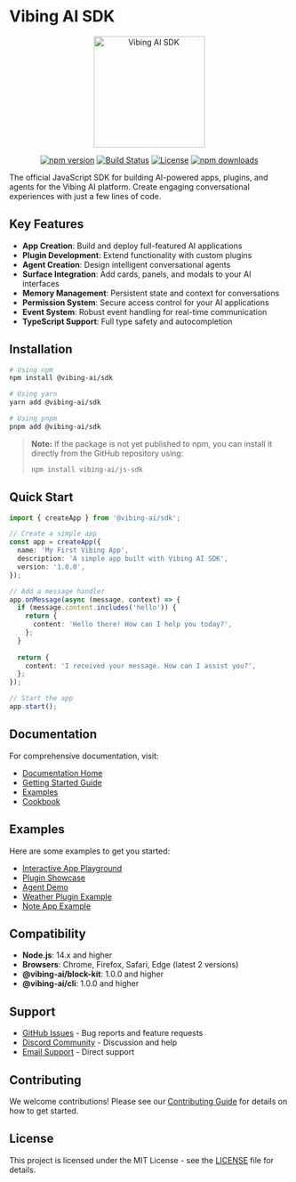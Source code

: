 # Vibing AI SDK

<p align="center">
  <img src="https://raw.githubusercontent.com/vibing-ai/js-sdk/main/docs/assets/vibing-ai-logo.png" alt="Vibing AI SDK" width="200"/>
</p>

<p align="center">
  <a href="https://www.npmjs.com/package/@vibing-ai/sdk"><img src="https://img.shields.io/npm/v/%40vibing-ai%2Fsdk.svg" alt="npm version"></a>
  <a href="https://github.com/vibing-ai/js-sdk/actions"><img src="https://github.com/vibing-ai/js-sdk/workflows/CI/badge.svg" alt="Build Status"></a>
  <a href="https://github.com/vibing-ai/js-sdk/blob/main/LICENSE"><img src="https://img.shields.io/npm/l/%40vibing-ai%2Fsdk.svg" alt="License"></a>
  <a href="https://www.npmjs.com/package/@vibing-ai/sdk"><img src="https://img.shields.io/npm/dm/%40vibing-ai%2Fsdk.svg" alt="npm downloads"></a>
</p>

The official JavaScript SDK for building AI-powered apps, plugins, and agents for the Vibing AI platform. Create engaging conversational experiences with just a few lines of code.

## Key Features

- **App Creation**: Build and deploy full-featured AI applications
- **Plugin Development**: Extend functionality with custom plugins
- **Agent Creation**: Design intelligent conversational agents
- **Surface Integration**: Add cards, panels, and modals to your AI interfaces
- **Memory Management**: Persistent state and context for conversations
- **Permission System**: Secure access control for your AI applications
- **Event System**: Robust event handling for real-time communication
- **TypeScript Support**: Full type safety and autocompletion

## Installation

```bash
# Using npm
npm install @vibing-ai/sdk

# Using yarn
yarn add @vibing-ai/sdk

# Using pnpm
pnpm add @vibing-ai/sdk
```

> **Note:** If the package is not yet published to npm, you can install it directly from the GitHub repository using:
> ```bash
> npm install vibing-ai/js-sdk
> ```

## Quick Start

```typescript
import { createApp } from '@vibing-ai/sdk';

// Create a simple app
const app = createApp({
  name: 'My First Vibing App',
  description: 'A simple app built with Vibing AI SDK',
  version: '1.0.0',
});

// Add a message handler
app.onMessage(async (message, context) => {
  if (message.content.includes('hello')) {
    return {
      content: 'Hello there! How can I help you today?',
    };
  }
  
  return {
    content: 'I received your message. How can I assist you?',
  };
});

// Start the app
app.start();
```

## Documentation

For comprehensive documentation, visit:

- [Documentation Home](https://github.com/vibing-ai/js-sdk/blob/main/docs/index.md)
- [Getting Started Guide](https://github.com/vibing-ai/js-sdk/blob/main/docs/guides/getting-started.md)
- [Examples](https://github.com/vibing-ai/js-sdk/tree/main/examples/)
- [Cookbook](https://github.com/vibing-ai/js-sdk/blob/main/docs/cookbook/)

## Examples

Here are some examples to get you started:

- [Interactive App Playground](https://github.com/vibing-ai/js-sdk/blob/main/examples/interactive/app-playground.ts)
- [Plugin Showcase](https://github.com/vibing-ai/js-sdk/blob/main/examples/interactive/plugin-showcase.ts)
- [Agent Demo](https://github.com/vibing-ai/js-sdk/blob/main/examples/interactive/agent-demo.ts)
- [Weather Plugin Example](https://github.com/vibing-ai/js-sdk/blob/main/examples/weather-plugin.ts)
- [Note App Example](https://github.com/vibing-ai/js-sdk/blob/main/examples/note-app.ts)

## Compatibility

- **Node.js**: 14.x and higher
- **Browsers**: Chrome, Firefox, Safari, Edge (latest 2 versions)
- **@vibing-ai/block-kit**: 1.0.0 and higher
- **@vibing-ai/cli**: 1.0.0 and higher

## Support

- [GitHub Issues](https://github.com/vibing-ai/js-sdk/issues) - Bug reports and feature requests
- [Discord Community](https://discord.gg/vibingai) - Discussion and help
- [Email Support](mailto:support@vibing.ai) - Direct support

## Contributing

We welcome contributions! Please see our [Contributing Guide](https://github.com/vibing-ai/js-sdk/blob/main/CONTRIBUTING.md) for details on how to get started.

## License

This project is licensed under the MIT License - see the [LICENSE](https://github.com/vibing-ai/js-sdk/blob/main/LICENSE) file for details. 